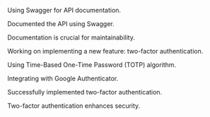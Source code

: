 Using Swagger for API documentation.

Documented the API using Swagger.

Documentation is crucial for maintainability.

Working on implementing a new feature: two-factor authentication.

Using Time-Based One-Time Password (TOTP) algorithm.

Integrating with Google Authenticator.

Successfully implemented two-factor authentication.

Two-factor authentication enhances security.